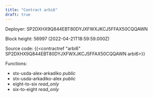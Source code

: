```yaml
---
title: "Contract arbi6"
draft: true
---
```

Deployer: SP2DXHX9Q844EBT80DYJXFWXJKCJ5FFAX50CQQAWN


 



Block height: 56997 (2022-04-21T18:59:59.000Z)

Source code: {{<contractref "arbi6" SP2DXHX9Q844EBT80DYJXFWXJKCJ5FFAX50CQQAWN arbi6>}}

Functions:

* stx-usda-alex-arkadiko _public_
* stx-usda-arkadiko-alex _public_
* eight-to-six _read_only_
* six-to-eight _read_only_

